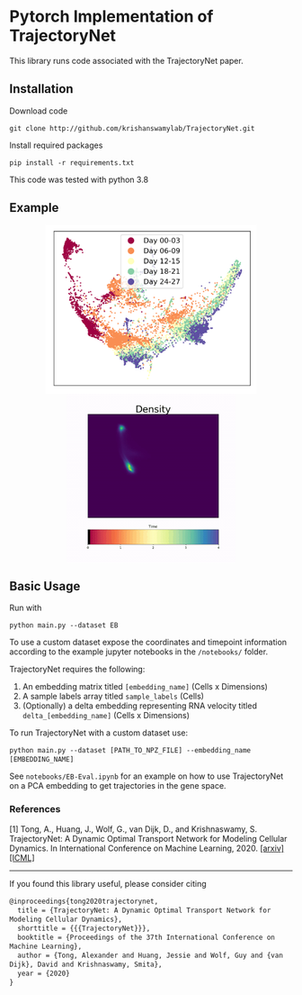 # Pytorch Implementation of TrajectoryNet

This library runs code associated with the TrajectoryNet paper.


## Installation

Download code
```
git clone http://github.com/krishanswamylab/TrajectoryNet.git
```
Install required packages
```
pip install -r requirements.txt
```

This code was tested with python 3.8


## Example
<p align="center">
<img align="middle" src="./figures/eb_high_quality.png" alt="EB PHATE Scatterplot" height="300" />
<img align="middle" src="./figures/EB-Trajectory.gif" alt="Trajectory of density over time" height="300" />
</p>

## Basic Usage

Run with
```
python main.py --dataset EB
```

To use a custom dataset expose the coordinates and timepoint information according to the example jupyter notebooks in the `/notebooks/` folder. 

TrajectoryNet requires the following:
1. An embedding matrix titled `[embedding_name]` (Cells x Dimensions)
2. A sample labels array titled `sample_labels` (Cells)
3. (Optionally) a delta embedding representing RNA velocity titled `delta_[embedding_name]` (Cells x Dimensions)

To run TrajectoryNet with a custom dataset use:
```
python main.py --dataset [PATH_TO_NPZ_FILE] --embedding_name [EMBEDDING_NAME]
```


See `notebooks/EB-Eval.ipynb` for an example on how to use TrajectoryNet on a PCA embedding to get trajectories in the gene space.


### References
[1] Tong, A., Huang, J., Wolf, G., van Dijk, D., and Krishnaswamy, S. TrajectoryNet: A Dynamic Optimal Transport Network for Modeling Cellular Dynamics. In International Conference on Machine Learning, 2020. [[arxiv]](http://arxiv.org/abs/2002.04461) [[ICML]](https://proceedings.icml.cc/paper/2020/hash/9d740bd0f36aaa312c8d504e28c42163)

---

If you found this library useful, please consider citing
```
@inproceedings{tong2020trajectorynet,
  title = {TrajectoryNet: A Dynamic Optimal Transport Network for Modeling Cellular Dynamics},
  shorttitle = {{{TrajectoryNet}}},
  booktitle = {Proceedings of the 37th International Conference on Machine Learning},
  author = {Tong, Alexander and Huang, Jessie and Wolf, Guy and {van Dijk}, David and Krishnaswamy, Smita},
  year = {2020}
}
```
